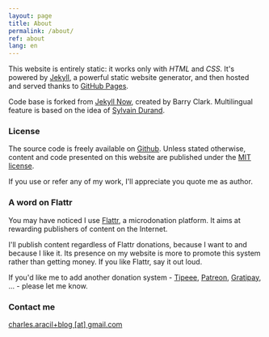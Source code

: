 ```yaml
---
layout: page
title: About
permalink: /about/
ref: about
lang: en
---
```


This website is entirely static: it works only with *HTML* and *CSS*. It's powered by [Jekyll](https://jekyllrb.com/), a powerful static website generator, and then hosted and served thanks to [GitHub Pages](https://pages.github.com/).

Code base is forked from [Jekyll Now](http://www.jekyllnow.com/), created by Barry Clark.
Multilingual feature is based on the idea of [Sylvain Durand](https://www.sylvaindurand.org/making-jekyll-multilingual/).

### License

The source code is freely available on [Github](https://github.com/charlesaracil/charlesaracil.github.io). Unless stated otherwise, content and code presented on this website are published under the [MIT license](https://opensource.org/licenses/MIT).

If you use or refer any of my work, I'll appreciate you quote me as author.

### A word on Flattr

You may have noticed I use [Flattr](https://flattr.com/), a microdonation platform. It aims at rewarding publishers of content on the Internet.

I'll publish content regardless of Flattr donations, because I want to and because I like it. Its presence on my website is more to promote this system rather than getting money. If you like Flattr, say it out loud.

If you'd like me to add another donation system - [Tipeee](https://www.tipeee.com/), [Patreon](https://www.patreon.com/), [Gratipay](https://gratipay.com/), ... - please let me know.

### Contact me

[charles.aracil+blog [at] gmail.com](mailto:charles.aracil+blog@gmail.com)

